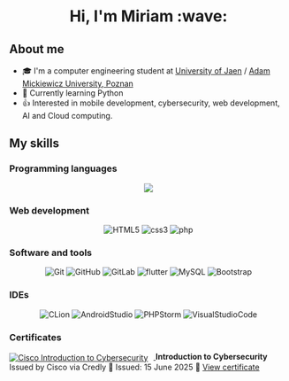 <div align="center">
  <h1>Hi, I'm Miriam :wave: </h1>
</div>

## About me
- :mortar_board: I'm a computer engineering student at [University of Jaen](https://www.ujaen.es/) / [Adam Mickiewicz University, Poznan](https://amu.edu.pl/en)
- :snake: Currently learning Python 
- :+1: Interested in mobile development, cybersecurity, web development, AI and Cloud computing.

## My skills

### Programming languages
<p align="center">
  <a href="https://skillicons.dev">
    <img src="https://skillicons.dev/icons?i=cpp,c,py,java,dart" />
  </a>
</p>
  
### Web development
<p align="center" >
  <img src="https://img.shields.io/badge/HTML5-E34F26?style=for-the-badge&logo=html5&logoColor=white" alt="HTML5"/> 
   <img src="https://img.shields.io/badge/CSS3-1572B6?style=for-the-badge&logo=css3&logoColor=white" alt="css3" /> 
  <img src="https://img.shields.io/badge/PHP-777BB4?style=for-the-badge&logo=php&logoColor=white" alt="php" /> 
</p>

### Software and tools
<p align="center">
  
  <img src="https://img.shields.io/badge/GIT-E44C30?style=for-the-badge&logo=git&logoColor=white" alt="Git" /> 
  <img src="https://img.shields.io/badge/GitHub-100000?style=for-the-badge&logo=github&logoColor=white" alt="GitHub" /> 
  <img src="https://img.shields.io/badge/GitLab-330F63?style=for-the-badge&logo=gitlab&logoColor=white" alt="GitLab" /> 
<img src="https://img.shields.io/badge/Flutter-02569B?style=for-the-badge&logo=flutter&logoColor=white" alt="flutter" />
  <img src="https://img.shields.io/badge/MySQL-00000F?style=for-the-badge&logo=mysql&logoColor=white" alt="MySQL"/>
   <img src="https://img.shields.io/badge/Bootstrap-563D7C?style=for-the-badge&logo=bootstrap&logoColor=white" alt="Bootstrap" /> 
</p>

### IDEs
<p align="center">
  <img src= "https://img.shields.io/badge/CLion-000000?style=for-the-badge&logo=clion&logoColor=white" alt="CLion" />
  <img src= "https://img.shields.io/badge/Android_Studio-3DDC84?style=for-the-badge&logo=android-studio&logoColor=white" alt="AndroidStudio"/>
  <img src= "http://img.shields.io/badge/-PHPStorm-181717?style=for-the-badge&logo=phpstorm&logoColor=white" alt="PHPStorm" />
  <img src= "https://img.shields.io/badge/Visual_Studio_Code-0078D4?style=for-the-badge&logo=visual%20studio%20code&logoColor=white" alt="VisualStudioCode" />
</p>

### Certificates 

<a href="https://www.credly.com/badges/YOUR-BADGE-ID" target="_blank"> <img src="https://images.credly.com/size/110x110/images/0c6e4ffb-bbca-4aff-a7b2-3ba61e6a4e27/Introduction_to_Cybersecurity_Badge.png" alt="Cisco Introduction to Cybersecurity" style="vertical-align: middle; margin-right: 10px;"> </a>
**Introduction to Cybersecurity** 
Issued by Cisco via Credly 
📅 Issued: 15 June 2025 
🔗 [View certificate](https://www.credly.com/badges/f1077ba9-872c-45a7-8b6c-278983f61a9d/public_url) 



